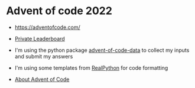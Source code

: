 # Advent of code 2022

* https://adventofcode.com/

* [Private Leaderboard](https://adventofcode.com/2022/leaderboard/private/view/2472007)

* I'm using the python package [advent-of-code-data](https://github.com/wimglenn/advent-of-code-data#quickstart) to collect my inputs and submit my answers

* I'm using some templates from [RealPython](https://realpython.com/python-advent-of-code/) for code formatting

* [About Advent of Code](https://adventofcode.com/2022/about)